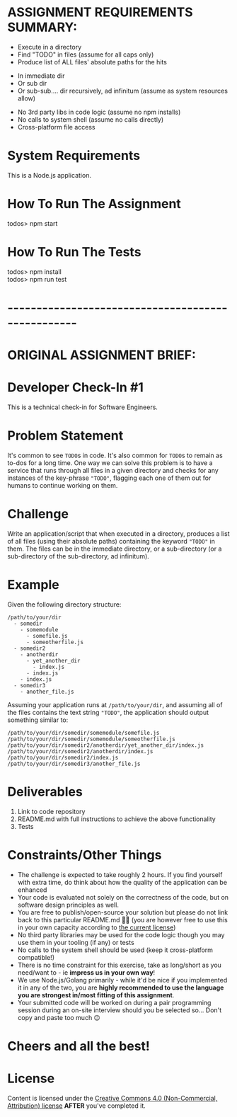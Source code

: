 # ASSIGNMENT REQUIREMENTS SUMMARY:

- Execute in a directory
- Find "TODO" in files (assume for all caps only)
- Produce list of ALL files' absolute paths for the hits

* In immediate dir
* Or sub dir
* Or sub-sub…. dir recursively, ad infinitum (assume as system resources allow)

- No 3rd party libs in code logic (assume no npm installs)
- No calls to system shell (assume no calls directly)
- Cross-platform file access

# System Requirements

This is a Node.js application.

# How To Run The Assignment

todos> npm start

# How To Run The Tests

todos> npm install  
todos> npm run test

# --------------------------------------------------

# ORIGINAL ASSIGNMENT BRIEF:

# Developer Check-In #1

This is a technical check-in for Software Engineers.

# Problem Statement

It's common to see `TODO`s in code. It's also common for `TODO`s to remain as to-dos for a long time. One way we can solve this problem is to have a service that runs through all files in a given directory and checks for any instances of the key-phrase `"TODO"`, flagging each one of them out for humans to continue working on them.

# Challenge

Write an application/script that when executed in a directory, produces a list of all files (using their absolute paths) containing the keyword `"TODO"` in them. The files can be in the immediate directory, or a sub-directory (or a sub-directory of the sub-directory, ad infinitum).

# Example

Given the following directory structure:

```
/path/to/your/dir
  - somedir
    - somemodule
      - somefile.js
      - someotherfile.js
  - somedir2
    - anotherdir
      - yet_another_dir
        - index.js
      - index.js
    - index.js
  - somedir3
    - another_file.js
```

Assuming your application runs at `/path/to/your/dir`, and assuming all of the files contains the text string `"TODO"`, the application should output something similar to:

```
/path/to/your/dir/somedir/somemodule/somefile.js
/path/to/your/dir/somedir/somemodule/someotherfile.js
/path/to/your/dir/somedir2/anotherdir/yet_another_dir/index.js
/path/to/your/dir/somedir2/anotherdir/index.js
/path/to/your/dir/somedir2/index.js
/path/to/your/dir/somedir3/another_file.js
```

# Deliverables

1. Link to code repository
2. README.md with full instructions to achieve the above functionality
3. Tests

# Constraints/Other Things

- The challenge is expected to take roughly 2 hours. If you find yourself with extra time, do think about how the quality of the application can be enhanced
- Your code is evaluated not solely on the correctness of the code, but on software design principles as well.
- You are free to publish/open-source your solution but please do not link back to this particular README.md 🙏🏼 (you are however free to use this in your own capacity according to [the current license](#license))
- No third party libraries may be used for the code logic though you may use them in your tooling (if any) or tests
- No calls to the system shell should be used (keep it cross-platform compatible!)
- There is no time constraint for this exercise, take as long/short as you need/want to - ie **impress us in your own way**!
- We use Node.js/Golang primarily - while it'd be nice if you implemented it in any of the two, you are **highly recommended to use the language you are strongest in/most fitting of this assignment**.
- Your submitted code will be worked on during a pair programming session during an on-site interview should you be selected so... Don't copy and paste too much 😉

# Cheers and all the best!

# License

Content is licensed under the [Creative Commons 4.0 (Non-Commercial, Attribution) license](https://creativecommons.org/licenses/by-nc-sa/4.0/) **AFTER** you've completed it.
